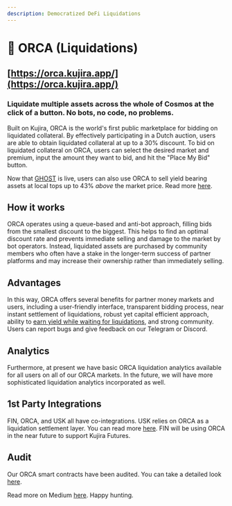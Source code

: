 ```yaml
---
description: Democratized DeFi Liquidations
---
```


# 🐬 ORCA (Liquidations)

## [https://orca.kujira.app/](https://orca.kujira.app/)

### Liquidate multiple assets across the whole of Cosmos at the click of a button. No bots, no code, no problems.

Built on Kujira, ORCA is the world's first public marketplace for bidding on liquidated collateral. By effectively participating in a Dutch auction, users are able to obtain liquidated collateral at up to a 30% discount. To bid on liquidated collateral on ORCA, users can select the desired market and premium, input the amount they want to bid, and hit the "Place My Bid" button.

Now that [GHOST](../ghost-money-market.md) is live, users can also use ORCA to sell yield bearing assets at local tops up to 43% _above_ the market price. Read more [here](basics/lending-markets/xasset-lending-markets.md#sell-yield-bearing-assets-up-to-43-above-local-market-tops).&#x20;

## How it works

ORCA operates using a queue-based and anti-bot approach, filling bids from the smallest discount to the biggest. This helps to find an optimal discount rate and prevents immediate selling and damage to the market by bot operators. Instead, liquidated assets are purchased by community members who often have a stake in the longer-term success of partner platforms and may increase their ownership rather than immediately selling.

## Advantages

In this way, ORCA offers several benefits for partner money markets and users, including a user-friendly interface, transparent bidding process, near instant settlement of liquidations, robust yet capital efficient approach, ability to [earn yield while waiting for liquidations](basics/lending-markets/xasset-lending-markets.md), and strong community. Users can report bugs and give feedback on our Telegram or Discord.

## Analytics

Furthermore, at present we have basic ORCA liquidation analytics available for all users on all of our ORCA markets. In the future, we will have more sophisticated liquidation analytics incorporated as well.

## 1st Party Integrations

FIN, ORCA, and USK all have co-integrations. USK relies on ORCA as a liquidation settlement layer. You can read more [here](../usk-stablecoin.md). FIN will be using ORCA in the near future to support Kujira Futures.

## Audit

Our ORCA smart contracts have been audited. You can take a detailed look [here](https://drive.google.com/file/d/1UzZQ3kD7a4PAooeO6GMhxZOH1TYr41r3/view).

Read more on Medium [here](https://medium.com/team-kujira/testnet-usk-minting-orca-liquidation-bids-4f1215e9677b). Happy hunting.
